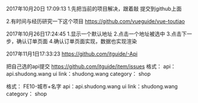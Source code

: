 2017年10月20日 17:09:13
1.先把当前的项目解决，跟着敲
提交到github上面

2.有时间与经历研究一下这个项目
https://github.com/vueguide/vue-toutiao

2017年10月26日17:24:45
1.显示一个默认地址
2.点击一个地址被选中
3.点击下一步，确认订单页面
4.确认订单页面实现，数据也实现渲染


2017年11月1日17:33:23
https://github.com/itguide/-Api

把自己选的api提交
https://github.com/itguide/item/issues
格式：
api：api.shudong.wang
ui link：shudong.wang
category： shop


格式：
FE10-城市+名字
api：api.shudong.wang
ui link：shudong.wang
category： shop
